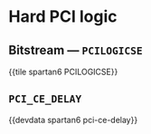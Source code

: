 # Hard PCI logic


## Bitstream — `PCILOGICSE`

{{tile spartan6 PCILOGICSE}}


## `PCI_CE_DELAY`

{{devdata spartan6 pci-ce-delay}}
